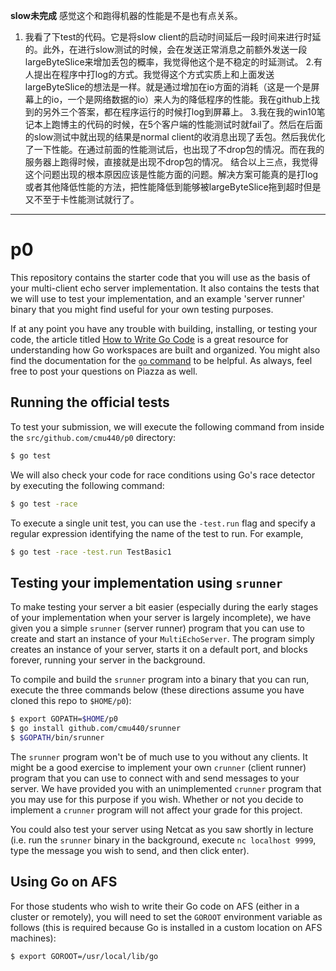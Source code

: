 **slow未完成**
感觉这个和跑得机器的性能是不是也有点关系。
1. 我看了下test的代码。它是将slow client的启动时间延后一段时间来进行时延的。此外，在进行slow测试的时候，会在发送正常消息之前额外发送一段largeByteSlice来增加丢包的概率，我觉得他这个是不稳定的时延测试。
2.有人提出在程序中打log的方式。我觉得这个方式实质上和上面发送largeByteSlice的想法是一样。就是通过增加在io方面的消耗（这是一个是屏幕上的io，一个是网络数据的io）来人为的降低程序的性能。我在github上找到的另外三个答案，都在程序运行的时候打log到屏幕上。
3.我在我的win10笔记本上跑博主的代码的时候，在5个客户端的性能测试时就fail了。然后在后面的slow测试中就出现的结果是normal client的收消息出现了丢包。然后我优化了一下性能。在通过前面的性能测试后，也出现了不drop包的情况。而在我的服务器上跑得时候，直接就是出现不drop包的情况。
结合以上三点，我觉得这个问题出现的根本原因应该是性能方面的问题。解决方案可能真的是打log或者其他降低性能的方法，把性能降低到能够被largeByteSlice拖到超时但是又不至于卡性能测试就行了。

---
p0
==

This repository contains the starter code that you will use as the basis of your multi-client
echo server implementation. It also contains the tests that we will use to test your implementation,
and an example 'server runner' binary that you might find useful for your own testing purposes.

If at any point you have any trouble with building, installing, or testing your code, the article
titled [How to Write Go Code](http://golang.org/doc/code.html) is a great resource for understanding
how Go workspaces are built and organized. You might also find the documentation for the
[`go` command](http://golang.org/cmd/go/) to be helpful. As always, feel free to post your questions
on Piazza as well.

## Running the official tests

To test your submission, we will execute the following command from inside the
`src/github.com/cmu440/p0` directory:

```sh
$ go test
```

We will also check your code for race conditions using Go's race detector by executing
the following command:

```sh
$ go test -race
```

To execute a single unit test, you can use the `-test.run` flag and specify a regular expression
identifying the name of the test to run. For example,

```sh
$ go test -race -test.run TestBasic1
```

## Testing your implementation using `srunner`

To make testing your server a bit easier (especially during the early stages of your implementation
when your server is largely incomplete), we have given you a simple `srunner` (server runner)
program that you can use to create and start an instance of your `MultiEchoServer`. The program
simply creates an instance of your server, starts it on a default port, and blocks forever,
running your server in the background.

To compile and build the `srunner` program into a binary that you can run, execute the three
commands below (these directions assume you have cloned this repo to `$HOME/p0`):

```bash
$ export GOPATH=$HOME/p0
$ go install github.com/cmu440/srunner
$ $GOPATH/bin/srunner
```

The `srunner` program won't be of much use to you without any clients. It might be a good exercise
to implement your own `crunner` (client runner) program that you can use to connect with and send
messages to your server. We have provided you with an unimplemented `crunner` program that you may
use for this purpose if you wish. Whether or not you decide to implement a `crunner` program will not
affect your grade for this project.

You could also test your server using Netcat as you saw shortly in lecture (i.e. run the `srunner`
binary in the background, execute `nc localhost 9999`, type the message you wish to send, and then
click enter).

## Using Go on AFS

For those students who wish to write their Go code on AFS (either in a cluster or remotely), you will
need to set the `GOROOT` environment variable as follows (this is required because Go is installed
in a custom location on AFS machines):

```bash
$ export GOROOT=/usr/local/lib/go
```
